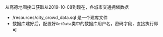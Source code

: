 从高德地图接口获取从2019-10-08到现在，各城市交通拥堵数据
- /resources/city_crowd_data.sql 是一个建库文件
- 数据库建好后，配置好`GetData`类中的数据库用户名，密码字段，直接执行即可